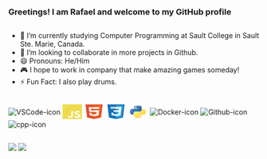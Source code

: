 ### Greetings! I am Rafael and welcome to my GitHub profile
##

- 🌱 I’m currently studying Computer Programming at Sault College in Sault Ste. Marie, Canada.
- 👯 I’m looking to collaborate in more projects in Github.
- 😄 Pronouns: He/Him
- 🎮 I hope to work in company that make amazing games someday!
- ⚡ Fun Fact: I also play drums.


<div style="display: inline_block"><br>
  <img align="center" alt="VSCode-icon" height="30" width="40" src="https://cdn.jsdelivr.net/gh/devicons/devicon/icons/vscode/vscode-original.svg" />
  <img align="center" alt="Js-icon" height="30" width="40" src="https://raw.githubusercontent.com/devicons/devicon/master/icons/javascript/javascript-plain.svg">
  <img align="center" alt="HTML-icon" height="30" width="40" src="https://raw.githubusercontent.com/devicons/devicon/master/icons/html5/html5-original.svg">
  <img align="center" alt="CSS-icon" height="30" width="40" src="https://raw.githubusercontent.com/devicons/devicon/master/icons/css3/css3-original.svg">
  <img align="center" alt="Python-icon" height="30" width="40" src="https://raw.githubusercontent.com/devicons/devicon/master/icons/python/python-original.svg">
  <img align="center" alt="Docker-icon" height="30" width="40" src="https://cdn.jsdelivr.net/gh/devicons/devicon/icons/docker/docker-plain-wordmark.svg" />
  <img align="center" alt="Github-icon" height="30" width="40" src="https://cdn.jsdelivr.net/gh/devicons/devicon/icons/github/github-original.svg" />
  <img align="center" alt="cpp-icon" height="30" width="40" src="https://cdn.jsdelivr.net/gh/devicons/devicon/icons/cplusplus/cplusplus-original.svg" />
          

</div>
  
##
  
<div> 
  <a href = "mailto:coleto.rafael@gmail.com"><img src="https://img.shields.io/badge/Gmail-D14836?style=for-the-badge&logo=gmail&logoColor=white" target="_blank"></a>
  <a href="https://www.linkedin.com/in/rafael-coleto-a0288313b/" target="_blank"><img src="https://img.shields.io/badge/-LinkedIn-%230077B5?style=for-the-badge&logo=linkedin&logoColor=white" target="_blank"></a>  
</div>
